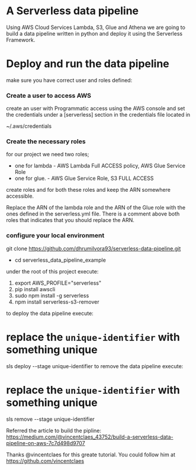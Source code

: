 # A Serverless data pipeline

Using AWS Cloud Services Lambda, S3, Glue and Athena we are going to build a data pipeline written in python and deploy it using the Serverless Framework.

# Deploy and run the data pipeline

make sure you have correct user and roles defined:

### Create a user to access AWS

create an user with Programmatic access using the AWS console and set the credentials under a [serverless] section in the credentials file located in 

   ~/.aws/credentials

### Create the necessary roles

for our project we need two roles; 

* one for lambda - AWS Lambda Full ACCESS policy, AWS Glue Service Role
* one for glue. - AWS Glue Service Role, S3 FULL ACCESS

create roles and for both these roles and keep the ARN somewhere accessible.

Replace the ARN of the lambda role and the ARN of the Glue role with the ones defined in the serverless.yml file. There is a comment above both roles that indicates that you should replace the ARN.

### configure your local environment

git clone https://github.com/dhrumilvora93/serverless-data-pipeline.git

- cd serverless_data_pipeline_example

under the root of this project execute:

1. export AWS_PROFILE="serverless"
2. pip install awscli
3. sudo npm install -g serverless
4. npm install serverless-s3-remover

to deploy the data pipeline execute:

# replace the `unique-identifier` with something unique
sls deploy --stage unique-identifier
to remove the data pipeline execute:

# replace the `unique-identifier` with something unique
sls remove --stage unique-identifier

Referred the article to build the pipline: https://medium.com/@vincentclaes_43752/build-a-serverless-data-pipeline-on-aws-7c7d498d9707

Thanks @vincentclaes for this greate tutorial. You could follow him at https://github.com/vincentclaes